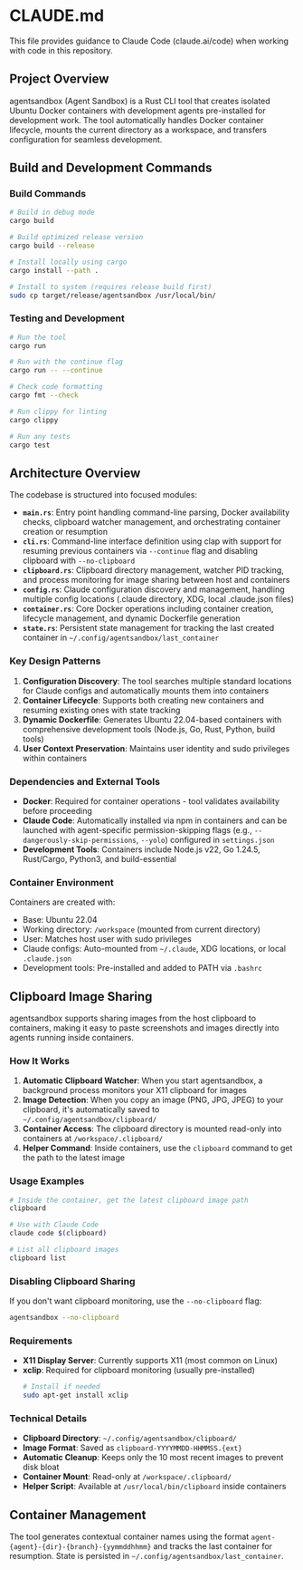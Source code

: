 # CLAUDE.md

This file provides guidance to Claude Code (claude.ai/code) when working with code in this repository.

## Project Overview

agentsandbox (Agent Sandbox) is a Rust CLI tool that creates isolated Ubuntu Docker containers with development agents pre-installed for development work. The tool automatically handles Docker container lifecycle, mounts the current directory as a workspace, and transfers configuration for seamless development.

## Build and Development Commands

### Build Commands

```bash
# Build in debug mode
cargo build

# Build optimized release version
cargo build --release

# Install locally using cargo
cargo install --path .

# Install to system (requires release build first)
sudo cp target/release/agentsandbox /usr/local/bin/
```

### Testing and Development

```bash
# Run the tool
cargo run

# Run with the continue flag
cargo run -- --continue

# Check code formatting
cargo fmt --check

# Run clippy for linting
cargo clippy

# Run any tests
cargo test
```

## Architecture Overview

The codebase is structured into focused modules:

-   **`main.rs`**: Entry point handling command-line parsing, Docker availability checks, clipboard watcher management, and orchestrating container creation or resumption
-   **`cli.rs`**: Command-line interface definition using clap with support for resuming previous containers via `--continue` flag and disabling clipboard with `--no-clipboard`
-   **`clipboard.rs`**: Clipboard directory management, watcher PID tracking, and process monitoring for image sharing between host and containers
-   **`config.rs`**: Claude configuration discovery and management, handling multiple config locations (.claude directory, XDG, local .claude.json files)
-   **`container.rs`**: Core Docker operations including container creation, lifecycle management, and dynamic Dockerfile generation
-   **`state.rs`**: Persistent state management for tracking the last created container in `~/.config/agentsandbox/last_container`

### Key Design Patterns

1. **Configuration Discovery**: The tool searches multiple standard locations for Claude configs and automatically mounts them into containers
2. **Container Lifecycle**: Supports both creating new containers and resuming existing ones with state tracking
3. **Dynamic Dockerfile**: Generates Ubuntu 22.04-based containers with comprehensive development tools (Node.js, Go, Rust, Python, build tools)
4. **User Context Preservation**: Maintains user identity and sudo privileges within containers

### Dependencies and External Tools

-   **Docker**: Required for container operations - tool validates availability before proceeding
-   **Claude Code**: Automatically installed via npm in containers and can be launched with agent-specific permission-skipping flags (e.g., `--dangerously-skip-permissions`, `--yolo`) configured in `settings.json`
-   **Development Tools**: Containers include Node.js v22, Go 1.24.5, Rust/Cargo, Python3, and build-essential

### Container Environment

Containers are created with:

-   Base: Ubuntu 22.04
-   Working directory: `/workspace` (mounted from current directory)
-   User: Matches host user with sudo privileges
-   Claude configs: Auto-mounted from `~/.claude`, XDG locations, or local `.claude.json`
-   Development tools: Pre-installed and added to PATH via `.bashrc`

## Clipboard Image Sharing

agentsandbox supports sharing images from the host clipboard to containers, making it easy to paste screenshots and images directly into agents running inside containers.

### How It Works

1. **Automatic Clipboard Watcher**: When you start agentsandbox, a background process monitors your X11 clipboard for images
2. **Image Detection**: When you copy an image (PNG, JPG, JPEG) to your clipboard, it's automatically saved to `~/.config/agentsandbox/clipboard/`
3. **Container Access**: The clipboard directory is mounted read-only into containers at `/workspace/.clipboard/`
4. **Helper Command**: Inside containers, use the `clipboard` command to get the path to the latest image

### Usage Examples

```bash
# Inside the container, get the latest clipboard image path
clipboard

# Use with Claude Code
claude code $(clipboard)

# List all clipboard images
clipboard list
```

### Disabling Clipboard Sharing

If you don't want clipboard monitoring, use the `--no-clipboard` flag:

```bash
agentsandbox --no-clipboard
```

### Requirements

- **X11 Display Server**: Currently supports X11 (most common on Linux)
- **xclip**: Required for clipboard monitoring (usually pre-installed)
  ```bash
  # Install if needed
  sudo apt-get install xclip
  ```

### Technical Details

- **Clipboard Directory**: `~/.config/agentsandbox/clipboard/`
- **Image Format**: Saved as `clipboard-YYYYMMDD-HHMMSS.{ext}`
- **Automatic Cleanup**: Keeps only the 10 most recent images to prevent disk bloat
- **Container Mount**: Read-only at `/workspace/.clipboard/`
- **Helper Script**: Available at `/usr/local/bin/clipboard` inside containers

## Container Management

The tool generates contextual container names using the format `agent-{agent}-{dir}-{branch}-{yymmddhhmm}` and tracks the last container for resumption. State is persisted in `~/.config/agentsandbox/last_container`.
